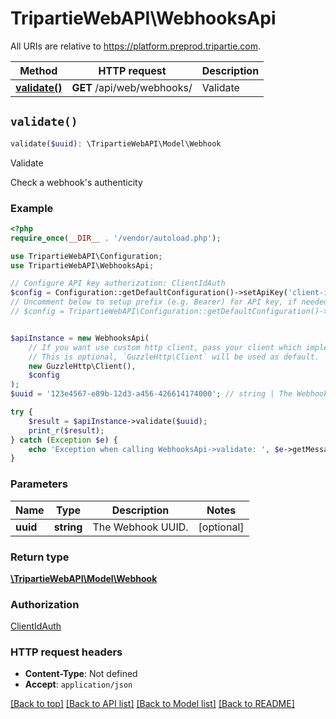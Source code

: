 # TripartieWebAPI\WebhooksApi

All URIs are relative to https://platform.preprod.tripartie.com.

Method | HTTP request | Description
------------- | ------------- | -------------
[**validate()**](WebhooksApi.md#validate) | **GET** /api/web/webhooks/ | Validate


## `validate()`

```php
validate($uuid): \TripartieWebAPI\Model\Webhook
```

Validate

Check a webhook's authenticity

### Example

```php
<?php
require_once(__DIR__ . '/vendor/autoload.php');

use TripartieWebAPI\Configuration;
use TripartieWebAPI\WebhooksApi;

// Configure API key authorization: ClientIdAuth
$config = Configuration::getDefaultConfiguration()->setApiKey('client-id', 'YOUR_API_KEY');
// Uncomment below to setup prefix (e.g. Bearer) for API key, if needed
// $config = TripartieWebAPI\Configuration::getDefaultConfiguration()->setApiKeyPrefix('client-id', 'Bearer');


$apiInstance = new WebhooksApi(
    // If you want use custom http client, pass your client which implements `GuzzleHttp\ClientInterface`.
    // This is optional, `GuzzleHttp\Client` will be used as default.
    new GuzzleHttp\Client(),
    $config
);
$uuid = '123e4567-e89b-12d3-a456-426614174000'; // string | The Webhook UUID.

try {
    $result = $apiInstance->validate($uuid);
    print_r($result);
} catch (Exception $e) {
    echo 'Exception when calling WebhooksApi->validate: ', $e->getMessage(), PHP_EOL;
}
```

### Parameters

Name | Type | Description  | Notes
------------- | ------------- | ------------- | -------------
 **uuid** | **string**| The Webhook UUID. | [optional]

### Return type

[**\TripartieWebAPI\Model\Webhook**](../Model/Webhook.md)

### Authorization

[ClientIdAuth](../../README.md#ClientIdAuth)

### HTTP request headers

- **Content-Type**: Not defined
- **Accept**: `application/json`

[[Back to top]](#) [[Back to API list]](../../README.md#endpoints)
[[Back to Model list]](../../README.md#models)
[[Back to README]](../../README.md)